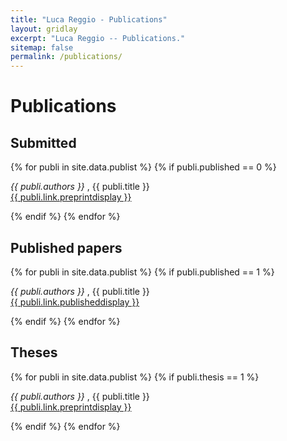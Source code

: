 ```yaml
---
title: "Luca Reggio - Publications"
layout: gridlay
excerpt: "Luca Reggio -- Publications."
sitemap: false
permalink: /publications/
---
```



# Publications

<!--## Highlights

(For a full list see [below](#full-list) or go to [Google Scholar](https://scholar.google.ch/citations?user=TqxYWZsAAAAJ), [ResearcherID](https://www.researcherid.com/rid/D-7763-2012))

{% assign number_printed = 0 %}
{% for publi in site.data.publist %}

{% assign even_odd = number_printed | modulo: 2 %}
{% if publi.highlight == 1 %}

{% if even_odd == 0 %}
<div class="row">
{% endif %}

<div class="col-sm-6 clearfix">
 <div class="well">
  <pubtit>{{ publi.title }}</pubtit>
  <img src="{{ site.url }}{{ site.baseurl }}/images/pubpic/{{ publi.image }}" class="img-responsive" width="33%" style="float: left" />
  <p>{{ publi.description }}</p>
  <p><em>{{ publi.authors }}</em></p>
  <p><strong><a href="{{ publi.link.url }}">{{ publi.link.display }}</a></strong></p>
  <p class="text-danger"><strong> {{ publi.news1 }}</strong></p>
  <p> {{ publi.news2 }}</p>
 </div>
</div>

{% assign number_printed = number_printed | plus: 1 %}

{% if even_odd == 1 %}
</div>
{% endif %}

{% endif %}
{% endfor %}

{% assign even_odd = number_printed | modulo: 2 %}
{% if even_odd == 1 %}
</div>
{% endif %}

<p> &nbsp; </p>
-->

## Submitted

{% for publi in site.data.publist %}
{% if publi.published == 0 %}

  <em>{{ publi.authors }} </em>, {{ publi.title }} <br />
  <a href="{{ publi.link.preprinturl }}">{{ publi.link.preprintdisplay }}</a>

{% endif %}
{% endfor %}

## Published papers

{% for publi in site.data.publist %}
{% if publi.published == 1 %}

  <em>{{ publi.authors }} </em>, {{ publi.title }} <br />
  <a href="{{ publi.link.publishedurl }}">{{ publi.link.publisheddisplay }}</a>

{% endif %}
{% endfor %}

## Theses

{% for publi in site.data.publist %}
{% if publi.thesis == 1 %}

  <em>{{ publi.authors }} </em>, {{ publi.title }} <br />
  <a href="{{ publi.link.preprinturl }}">{{ publi.link.preprintdisplay }}</a>

{% endif %}
{% endfor %}

